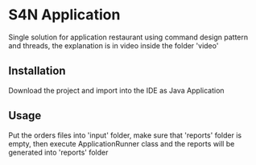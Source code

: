 # S4N Application

Single solution for application restaurant using command design pattern and threads, the explanation is in video inside the folder 'video'

## Installation

Download the project and import into the IDE as Java Application

## Usage

Put the orders files into 'input' folder, make sure that 'reports' folder is empty, then execute ApplicationRunner class and the reports will be generated into 'reports' folder
